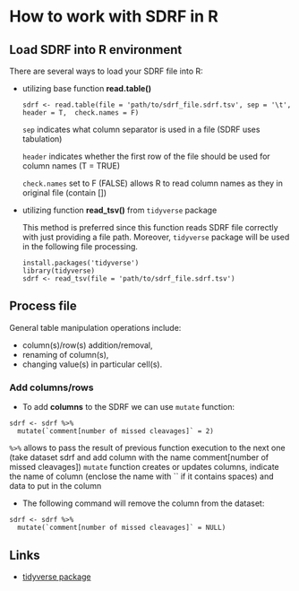 # How to work with SDRF in R

## Load SDRF into R environment

There are several ways to load your SDRF file into R:
- utilizing base function **read.table()**
    ```
    sdrf <- read.table(file = 'path/to/sdrf_file.sdrf.tsv', sep = '\t', header = T,  check.names = F)
    ```
    `sep` indicates what column separator is used in a file (SDRF uses tabulation)

    `header` indicates whether the first row of the file should be used for column names (T = TRUE)

    `check.names` set to F (FALSE) allows R to read column names as they in original file (contain [])


- utilizing function **read_tsv()** from `tidyverse` package
    
    This method is preferred since this function reads SDRF file correctly with just providing a file path. Moreover, `tidyverse` package will be used in the following file processing.
    ```
    install.packages('tidyverse')
    library(tidyverse)
    sdrf <- read_tsv(file = 'path/to/sdrf_file.sdrf.tsv')
    ```

## Process file

General table manipulation operations include:
- column(s)/row(s) addition/removal,
- renaming of column(s),
- changing value(s) in particular cell(s).

### Add columns/rows
- To add **columns** to the SDRF we can use `mutate` function:
```
sdrf <- sdrf %>%
  mutate(`comment[number of missed cleavages]` = 2)
```
`%>%` allows to pass the result of previous function execution to the next one (take dataset sdrf and add column with the name comment[number of missed cleavages])
`mutate` function creates or updates columns, indicate the name of column (enclose the name with `` if it contains spaces) and data to put in the column

- The following command will remove the column from the dataset:
```
sdrf <- sdrf %>%
  mutate(`comment[number of missed cleavages]` = NULL)
```

## Links
- [tidyverse package](https://www.tidyverse.org/)
